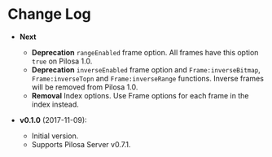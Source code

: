 # Change Log

* **Next**
    * **Deprecation** `rangeEnabled` frame option. All frames have this option `true` on Pilosa 1.0.
    * **Deprecation** `inverseEnabled` frame option and `Frame:inverseBitmap`, `Frame:inverseTopn` and `Frame:inverseRange` functions. Inverse frames will be removed from Pilosa 1.0.
    * **Removal** Index options. Use Frame options for each frame in the index instead.
    
* **v0.1.0** (2017-11-09):
    * Initial version.
    * Supports Pilosa Server v0.7.1.
